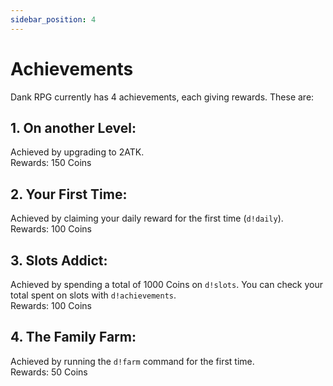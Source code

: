 ```yaml
---
sidebar_position: 4
---
```


# Achievements
Dank RPG currently has 4 achievements, each giving rewards. These are:

## 1. On another Level:
Achieved by upgrading to 2ATK. <br />
Rewards: 150 Coins

## 2. Your First Time:
Achieved by claiming your daily reward for the first time (`d!daily`). <br />
Rewards: 100 Coins

## 3. Slots Addict:
Achieved by spending a total of 1000 Coins on `d!slots`. You can check your total spent on slots with `d!achievements`. <br />
Rewards: 100 Coins

## 4. The Family Farm:
Achieved by running the `d!farm` command for the first time. <br />
Rewards: 50 Coins